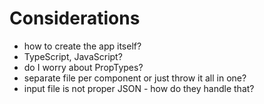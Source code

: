 # Considerations
* how to create the app itself?
* TypeScript, JavaScript?
* do I worry about PropTypes?
* separate file per component or just throw it all in one?
* input file is not proper JSON - how do they handle that?